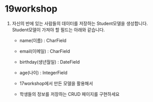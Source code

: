 # 19workshop

1. 자신의 반에 있는 사람들의 데이터를 저장하는 Student모델을 생성합니다.
   Student모델이 가져야 할 필드는 아래와 같습니다.

   

   * name(이름) : CharField
   * email(이메일) : CharField
   * birthday(생년월일) : DateField
   * age(나이) : IntegerField

   

   * 17workshop에서 만든 모델을 활용해서
   * 학생들의 정보를 저장하는 CRUD 페이지를 구현하세요



